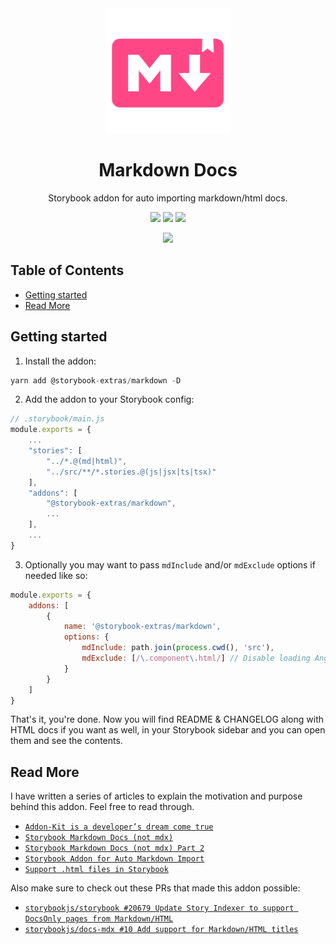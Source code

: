<div align="center">

<img src="https://raw.githubusercontent.com/sheriffMoose/storybook-extras/master/logos/markdown.svg" alt="logo" width="200" />

<h1>Markdown Docs</h1>
<p>Storybook addon for auto importing markdown/html docs.</p>

![][img.node]
[![][img.npm]][link.npm]
[![][img.storybook]][link.npm]

[![][img.banner]][link.npm]

</div>

<h2>Table of Contents</h2>

- [Getting started](#getting-started)
- [Read More](#read-more)

## Getting started

1. Install the addon:

```js
yarn add @storybook-extras/markdown -D
```

2. Add the addon to your Storybook config:

```js
// .storybook/main.js
module.exports = {
    ...
    "stories": [
        "../*.@(md|html)",
        "../src/**/*.stories.@(js|jsx|ts|tsx)"
    ],
    "addons": [
        "@storybook-extras/markdown",
        ...
    ],
    ...
}
```

3. Optionally you may want to pass `mdInclude` and/or `mdExclude` options if needed like so:

```js
module.exports = {
    addons: [
        {
            name: '@storybook-extras/markdown',
            options: {
                mdInclude: path.join(process.cwd(), 'src'),
                mdExclude: [/\.component\.html/] // Disable loading Angular component files
            }
        }
    ]
}
```

That's it, you're done. Now you will find README & CHANGELOG along with HTML docs if you want as well, in your Storybook sidebar and you can open them and see the contents.



## Read More

I have written a series of articles to explain the motivation and purpose behind this addon. Feel free to read through.

* [`Addon-Kit is a developer’s dream come true`](https://sheriffmoose.medium.com/storybook-addon-kit-is-a-developers-dream-come-true-65ab254970d5)
* [`Storybook Markdown Docs (not mdx)`](https://sheriffmoose.medium.com/storybook-markdown-docs-not-mdx-cfa25632ebfc)
* [`Storybook Markdown Docs (not mdx) Part 2`](https://sheriffmoose.medium.com/storybook-markdown-docs-not-mdx-part-2-757463fcad84)
* [`Storybook Addon for Auto Markdown Import`](https://sheriffmoose.medium.com/storybook-addon-for-auto-markdown-import-74f58b6d9c5c)
* [`Support .html files in Storybook`](https://sheriffmoose.medium.com/support-html-files-in-storybook-9e4da45a829a)

Also make sure to check out these PRs that made this addon possible:

* [`storybookjs/storybook #20679 Update Story Indexer to support DocsOnly pages from Markdown/HTML`](https://github.com/storybookjs/storybook/pull/20679)
* [`storybookjs/docs-mdx #10 Add support for Markdown/HTML titles`](https://github.com/storybookjs/docs-mdx/pull/10)











[img.node]:
https://img.shields.io/node/v/@storybook-extras/console?logo=node.js&logoColor=white&labelColor=339933&color=grey&label=
[img.npm]:
https://img.shields.io/npm/v/@storybook-extras/markdown?logo=npm&logoColor=white&labelColor=CB3837&color=grey&label=
[img.storybook]:
https://img.shields.io/npm/dependency-version/@storybook-extras/markdown/dev/storybook?logo=storybook&logoColor=white&labelColor=FF4785&color=grey&label=
[img.banner]:
https://nodei.co/npm/@storybook-extras/markdown.png

[link.npm]:
https://npmjs.org/package/@storybook-extras/markdown